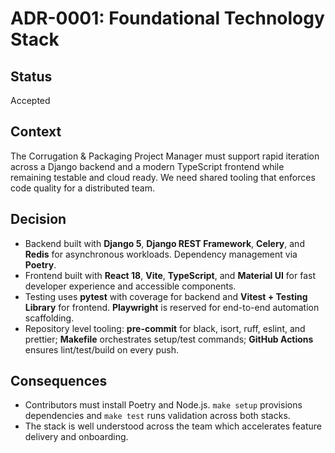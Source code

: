 # ADR-0001: Foundational Technology Stack

## Status
Accepted

## Context
The Corrugation & Packaging Project Manager must support rapid iteration across a Django backend and a modern TypeScript frontend while remaining testable and cloud ready. We need shared tooling that enforces code quality for a distributed team.

## Decision
- Backend built with **Django 5**, **Django REST Framework**, **Celery**, and **Redis** for asynchronous workloads. Dependency management via **Poetry**.
- Frontend built with **React 18**, **Vite**, **TypeScript**, and **Material UI** for fast developer experience and accessible components.
- Testing uses **pytest** with coverage for backend and **Vitest + Testing Library** for frontend. **Playwright** is reserved for end-to-end automation scaffolding.
- Repository level tooling: **pre-commit** for black, isort, ruff, eslint, and prettier; **Makefile** orchestrates setup/test commands; **GitHub Actions** ensures lint/test/build on every push.

## Consequences
- Contributors must install Poetry and Node.js. `make setup` provisions dependencies and `make test` runs validation across both stacks.
- The stack is well understood across the team which accelerates feature delivery and onboarding.
